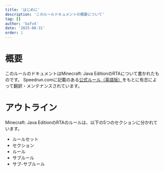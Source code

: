 ```yaml
---
title: 'はじめに'
description: 'このルールドキュメントの概要について'
tag: []
author: 'bafv4'
date: '2025-08-31'
order: 1
---
```


# 概要
このルールのドキュメントはMinecraft: Java EditionのRTAについて書かれたものです。
Speedrun.comに記載のある[公式ルール（英語版）](https://www.minecraftspeedrunning.com/public-resources/rules)をもとに有志によって翻訳・メンテナンスされています。

# アウトライン
Minecraft: Java EditionのRTAのルールは、以下の5つのセクションに分かれています。
- ルールセット
- セクション
- ルール
- サブルール
- サブ-サブルール